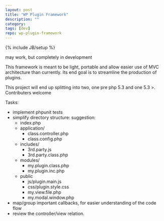 ```yaml
---
layout: post
title: "WP Plugin Framework"
description: ""
category: 
tags: [dev]
repo: wp-plugin-framework
---
```

{% include JB/setup %}

may work, but completely in development


This framework is meant to be light, portable and allow easier use of MVC architecture
than currently. Its end goal is to streamline the production of plugins.

This project will end up splitting into two, one pre php 5.3 and one 5.3 >.
Contributers welcome


Tasks:
 - implement phpunit tests
 - simplify directory structure:
  suggestion:
   - index.php
   - application/
     - class.controller.php
     - class.config.php
   - includes/
     - 3rd.party.js
     - 3rd.party.class.php
   - modules/
     - my.plugin.class.php
     - my.plugin.inc.php
   - public
     - js/plugin.main.js
     - css/plugin.style.css
     - my.view.file.php
     - my.modal.window.php
 - map/group important callbacks, for easier understanding of the code flow
 - review the controller/view relation.